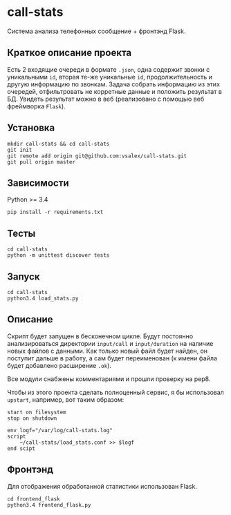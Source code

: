 # call-stats

Система анализа телефонных сообщение + фронтэнд Flask.

## Краткое описание проекта

Есть 2 входящие очереди в формате  `.json`, одна содержит звонки с уникальными `id`,
вторая те-же уникальные `id`, продолжительность и другую информацию по звонкам.
Задача собрать информацию из этих очередей, отфильтровать не корретные данные и
положить результат в БД. Увидеть результат можно в веб (реализовано с помощью
веб фреймворка `Flask`).

## Установка
```
mkdir call-stats && cd call-stats
git init
git remote add origin git@github.com:vsalex/call-stats.git
git pull origin master
```

## Зависимости
Python >= 3.4

```
pip install -r requirements.txt
```

## Тесты
```
cd call-stats
python -m unittest discover tests
```

## Запуск
```
cd call-stats
python3.4 load_stats.py
```

## Описание
Скрипт будет запущен в бесконечном цикле. Будут постоянно анализироваться директории `input/call` и `input/duration` на наличие новых файлов с данными. Как только новый файл будет найден, он поступит дальше в работу, а сам будет переименован (к имени файла будет добавлено расширение `.ok`).

Все модули снабжены комментариями и прошли проверку на pep8.

Чтобы из этого проекта сделать полноценный сервис, я бы использовал `upstart`, например, вот таким образом:
```
start on filesystem
stop on shutdown

env logf="/var/log/call-stats.log"
script
    ~/call-stats/load_stats.conf >> $logf
end scipt
```

## Фронтэнд
Для отображения обработанной статистики использован Flask.
```
cd frontend_flask
python3.4 frontend_flask.py
```